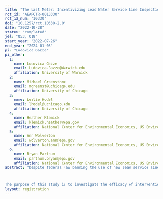 ```yaml
---
title: "The Last Meter: Incentivizing Lead Water Service Line Inspections among Hard-to-Reach Populations in Trenton, NJ. "
rct_id: "AEARCTR-0010330"
rct_id_num: "10330"
doi: "10.1257/rct.10330-2.0"
date: "2022-10-28"
status: "completed"
jel: "Q53, O18"
start_year: "2022-07-26"
end_year: "2024-01-08"
pi: "Ludovica Gazze"
pi_other:
  1:
    name: Ludovica Gazze
    email: Ludovica.Gazze@Warwick.edu
    affiliation: University of Warwick
  2:
    name: Michael Greenstone
    email: mgreenst@uchicago.edu
    affiliation: University of Chicago
  3:
    name: Leslie Hodel
    email: lhodel@uchicago.edu
    affiliation: University of Chicago
  4:
    name: Heather Klemick
    email: klemick.heather@epa.gov
    affiliation: National Center for Environmental Economics, US Environmental Protection Agency
  5:
    name: Ann Wolverton
    email: wolverton.ann@epa.gov
    affiliation: National Center for Environmental Economics, US Environmental Protection Agency
  6:
    name: Bryan Parthum
    email: parthum.bryan@epa.gov
    affiliation: National Center for Environmental Economics, US Environmental Protection Agency
abstract: "Despite federal law banning the use of new lead service lines in drinking water systems for decades due to their detrimental health effects, an estimated 9.7 to 12.8 million legacy lead service lines (LSLs) connect water mains to homes in the United States (NRDC 2021). Many public water systems are struggling to locate and replace lead pipes with safe alternatives, particularly due to the scale of the problem and persistent challenges of gaining cooperation from some segments of the population. 

The purpose of this study is to investigate the efficacy of interventions designed to overcome the barriers public water systems face when trying to locate lead service lines in these “hard-to-reach” populations. In partnership with Trenton Water Works, a major public utility in Trenton, New Jersey, we will test several different interventions encouraging members of these “hard-to-reach” populations to submit a simple “self-inspection” of their pipes (consisting primarily of photos of the pipes) to the utility to help them locate lead on the private, homeowner side of the service line.  "
layout: registration
---
```


